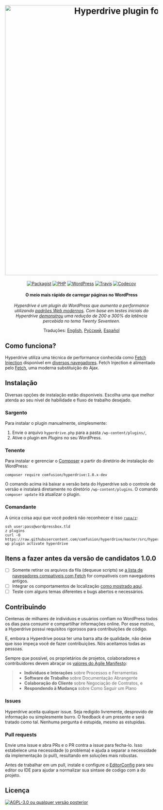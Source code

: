 <h1 align="center">
  <a href="http://hyperdrive.habd.as"><img src="https://github.com/comfusion/hyperdrive/blob/master/logo.png" alt="Hyperdrive plugin for WordPress" title="Hyperdrive - The fastest way to load pages in WordPress" width="888"></a>
  <span style="clip: rect(1px, 1px, 1px, 1px); clip-path: polygon(0px 0px, 0px 0px,0px 0px, 0px 0px); position: absolute !important; white-space: nowrap; height: 1px; width: 1px; overflow: hidden;">Hyperdrive</span>
</h1>

<p align="center">
  <a href="https://packagist.org/packages/comfusion/hyperdrive"><img src="https://img.shields.io/packagist/v/comfusion/hyperdrive.svg?style=flat-square" alt="Packagist"></a>
  <a href="https://php.net/"><img src="https://img.shields.io/badge/php-%3E%3D%205.6-8892BF.svg?style=flat-square" alt="PHP"></a>
  <a href="https://wordpress.com/"><img src="https://img.shields.io/badge/wordpress-%3E%3D%204.6-0087BE.svg?style=flat-square" alt="WordPress"></a>
  <a href="https://travis-ci.org/comfusion/hyperdrive"><img src="https://img.shields.io/travis/comfusion/hyperdrive.svg?style=flat-square" alt="Travis"></a>
  <a href="https://codecov.io/gh/comfusion/hyperdrive"><img src="https://img.shields.io/codecov/c/github/comfusion/hyperdrive.svg?style=flat-square" alt="Codecov"></a>
</p>

<h4 align="center">O meio mais rápido de carregar páginas no WordPress</h4>

<p align="center"><em>Hyperdrive é um plugin do WordPress que aumenta a performance utilizando <a href="https://fetch.spec.whatwg.org/">padrões Web modernos</a>. Com base em testes iniciais do Hyperdrive <a href="https://hackernoon.com/putting-wordpress-into-hyperdrive-4705450dffc2">demonstrou</a> uma redução de 200 a 300% da latência percebida no tema Twenty Seventeen.</em></p>

<p align="center">
  Traduções:
  <a href="../README.md">English</a>,
  <a href="docs/README_ru.md">Pу́сский</a>,
  <a href="docs/README_es-419.md">Español</a>
</p>

## Como funciona?

Hyperdrive utiliza uma técnica de performance conhecida como [Fetch Injection](https://hackcabin.com/post/managing-async-dependencies-javascript/) disponível em [diversos navegadores](http://caniuse.com/#search=fetch). Fetch Injection é alimentado pelo [Fetch](https://github.com/whatwg/fetch), uma moderna substituição do Ajax.

## Instalação

Diversas opções de instalação estão disponíveis. Escolha uma que melhor atenda ao seu nível de habilidade e fluxo de trabalho desejado.

### Sargento

Para instalar o plugin manualmente, simplesmente:

1. Envie o arquivo `hyperdrive.php` para a pasta `/wp-content/plugins/`,
1. Ative o plugin em *Plugins* no seu WordPress.

### Tenente

Para instalar e gerenciar o [Composer](https://getcomposer.org/doc/00-intro.md#installation-linux-unix-osx) a partir do diretório de instalação do WordPress:

    composer require comfusion/hyperdrive:1.0.x-dev

O comando acima irá baixar a versão beta do Hyperdrive sob o controle de versão e instalará diretamente no diretório `/wp-content/plugins`. O comando `composer update` irá atualizar o plugin.

### Comandante

A única coisa aqui que você poderá não reconhecer é isso [`rupa/z`](https://github.com/rupa/z/):

```shell
ssh user:pass@wordpressbox.tld
z plugins
curl -O https://raw.githubusercontent.com/comfusion/hyperdrive/master/src/hyperdrive.php
wp plugin activate hyperdrive
```

## Itens a fazer antes da versão de candidatos 1.0.0

- [ ] Somente retirar os arquivos da fila (dequeue scripts) se [a lista de navegadores compativeis com Fetch](http://caniuse.com/#search=fetch) for compativeis com navegadores antigos.
- [ ] Integrar os comportamentos de localização [como mostrado aqui](https://gist.github.com/jhabdas/64e8380010e43a526fb9c9ee511fad17#file-functions-php-L507).
- [ ] Teste com alguns temas diferentes e bugs abertos e necessários.

## Contribuindo

Centenas de milhares de individuos e usuários confiam no WordPress todos os dias para consumir e compartilhar informações online. Por esse motivo, a Hyperdrive possui requisitos rigorosos para contribuições de código.

E, embora a Hyperdrive possa ter uma barra alta de qualidade, não deixe que isso impeça você de fazer contribuições. Nós aceitamos todas as pessoas.

Sempre que possível, os proprietários de projetos, colaboradores e contribuidores devem abraçar os [valores do Agile Manifesto](https://pragdave.me/blog/2014/03/04/time-to-kill-agile.html):

> - **Individuos e Interações** sobre Processos e Ferramentas
> - **Software de Trabalho** sobre Documentação Abrangente
> - **Colaboração do Cliente** sobre Negociação de Contratos, e
> - **Respondendo à Mudança** sobre Como Seguir um Plano

### Issues

Hyperdrive aceita qualquer issue. Seja redigido livremente, desprovido de informação ou simplesmente burro. O feedback é um presente e será tratado como tal. Nenhuma pergunta é estupida, mesmo as estupidas.

### Pull requests

Envie uma issue e abra PRs e o PR contra a issue para fecha-lo. Isso estabelece uma necessidade (o problema) e ajuda a separar a necessidade da implementação (o pull), resultando em soluções mais robustas.

Antes de trabalhar em um pull, instale e configure o [EditorConfig](http://editorconfig.org/) para seu editor ou IDE para ajudar a normalizar sua sintaxe de codigo com a do projeto.

## Licença

[![AGPL-3.0 ou qualquer versão posterior](https://img.shields.io/github/license/comfusion/hyperdrive.svg?style=flat-square)](https://github.com/comfusion/hyperdrive/blob/master/COPYING)
